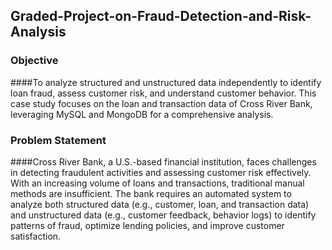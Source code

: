 ## Graded-Project-on-Fraud-Detection-and-Risk-Analysis

### Objective
####To analyze structured and unstructured data independently to identify loan fraud, assess customer risk, and understand customer behavior. This case study focuses on the loan and transaction data of Cross River Bank, leveraging MySQL and MongoDB for a comprehensive analysis.

### Problem Statement
####Cross River Bank, a U.S.-based financial institution, faces challenges in detecting fraudulent activities and assessing customer risk effectively. With an increasing volume of loans and transactions, traditional manual methods are insufficient. The bank requires an automated system to analyze both structured data (e.g., customer, loan, and transaction data) and unstructured data (e.g., customer feedback, behavior logs) to identify patterns of fraud, optimize lending policies, and improve customer satisfaction.
